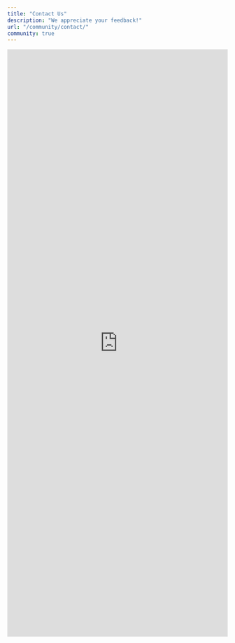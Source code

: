 ```yaml
---
title: "Contact Us"
description: "We appreciate your feedback!"
url: "/community/contact/"
community: true
---
```


<script nomodule>if(navigator.userAgent.indexOf('MSIE')!==-1||navigator.appVersion.indexOf('Trident/')>-1){document.write('<div class="alert alert-info">Note: The contact form isn\'t compatible with Internet Explorer. Please open using <a href="microsoft-edge:https://modus.trimble.com/community/contact/" class="ml-1">Microsoft Edge</a>.<\/div>');}</script>

<iframe src="https://docs.google.com/forms/d/e/1FAIpQLSfOt0n8IhbVBjkE80fB1c25SlAdT7SD2uRHtoLUqbJ1eVWy2Q/viewform?embedded=true" width="100%" height="1340" frameborder="0" marginheight="0" marginwidth="0">Loading…</iframe>

<!-- Calendly badge widget begin -->
<link href="https://assets.calendly.com/assets/external/widget.css" rel="stylesheet">
<script src="https://assets.calendly.com/assets/external/widget.js" type="text/javascript" async></script>
<script type="text/javascript">window.onload = function() { Calendly.initBadgeWidget({ url: 'https://calendly.com/modusdds/modus-office-hours', text: 'Schedule time to chat', color: '#00a2ff', textColor: '#ffffff', branding: true }); }</script>
<!-- Calendly badge widget end -->
